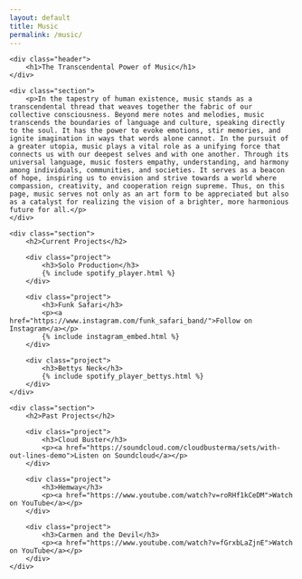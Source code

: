 ```yaml
---
layout: default
title: Music
permalink: /music/
---
```


<div class="container">

    <div class="header">
        <h1>The Transcendental Power of Music</h1>
    </div>

    <div class="section">
        <p>In the tapestry of human existence, music stands as a transcendental thread that weaves together the fabric of our collective consciousness. Beyond mere notes and melodies, music transcends the boundaries of language and culture, speaking directly to the soul. It has the power to evoke emotions, stir memories, and ignite imagination in ways that words alone cannot. In the pursuit of a greater utopia, music plays a vital role as a unifying force that connects us with our deepest selves and with one another. Through its universal language, music fosters empathy, understanding, and harmony among individuals, communities, and societies. It serves as a beacon of hope, inspiring us to envision and strive towards a world where compassion, creativity, and cooperation reign supreme. Thus, on this page, music serves not only as an art form to be appreciated but also as a catalyst for realizing the vision of a brighter, more harmonious future for all.</p>
    </div>

    <div class="section">
        <h2>Current Projects</h2>

        <div class="project">
            <h3>Solo Production</h3>
            {% include spotify_player.html %}
        </div>

        <div class="project">
            <h3>Funk Safari</h3>
            <p><a href="https://www.instagram.com/funk_safari_band/">Follow on Instagram</a></p>
            {% include instagram_embed.html %}
        </div>

        <div class="project">
            <h3>Bettys Neck</h3>
            {% include spotify_player_bettys.html %}
        </div>
    </div>

    <div class="section">
        <h2>Past Projects</h2>

        <div class="project">
            <h3>Cloud Buster</h3>
            <p><a href="https://soundcloud.com/cloudbusterma/sets/with-out-lines-demo">Listen on Soundcloud</a></p>
        </div>

        <div class="project">
            <h3>Hemway</h3>
            <p><a href="https://www.youtube.com/watch?v=roRHf1kCeDM">Watch on YouTube</a></p>
        </div>

        <div class="project">
            <h3>Carmen and the Devil</h3>
            <p><a href="https://www.youtube.com/watch?v=fGrxbLaZjnE">Watch on YouTube</a></p>
        </div>
    </div>

</div>
